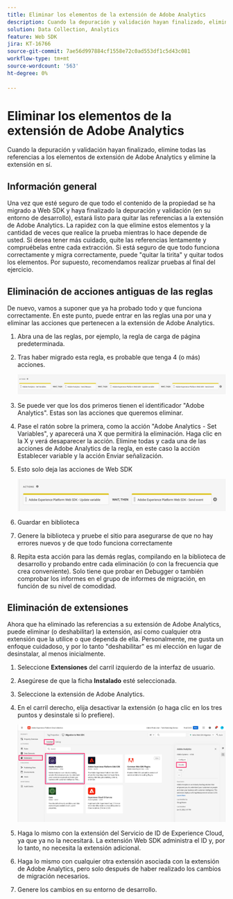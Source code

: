 ```yaml
---
title: Eliminar los elementos de la extensión de Adobe Analytics
description: Cuando la depuración y validación hayan finalizado, elimine todas las referencias a los elementos de extensión de Adobe Analytics y elimine la extensión en sí.
solution: Data Collection, Analytics
feature: Web SDK
jira: KT-16766
source-git-commit: 7ae56d997884cf1558e72c0ad553df1c5d43c081
workflow-type: tm+mt
source-wordcount: '563'
ht-degree: 0%

---
```



# Eliminar los elementos de la extensión de Adobe Analytics

Cuando la depuración y validación hayan finalizado, elimine todas las referencias a los elementos de extensión de Adobe Analytics y elimine la extensión en sí.

## Información general

Una vez que esté seguro de que todo el contenido de la propiedad se ha migrado a Web SDK y haya finalizado la depuración y validación (en su entorno de desarrollo), estará listo para quitar las referencias a la extensión de Adobe Analytics. La rapidez con la que elimine estos elementos y la cantidad de veces que realice la prueba mientras lo hace depende de usted. Si desea tener más cuidado, quite las referencias lentamente y compruébelas entre cada extracción. Si está seguro de que todo funciona correctamente y migra correctamente, puede &quot;quitar la tirita&quot; y quitar todos los elementos. Por supuesto, recomendamos realizar pruebas al final del ejercicio.

## Eliminación de acciones antiguas de las reglas

De nuevo, vamos a suponer que ya ha probado todo y que funciona correctamente. En este punto, puede entrar en las reglas una por una y eliminar las acciones que pertenecen a la extensión de Adobe Analytics.

1. Abra una de las reglas, por ejemplo, la regla de carga de página predeterminada.
1. Tras haber migrado esta regla, es probable que tenga 4 (o más) acciones.

   ![Las 4 acciones](assets/all-four-actions.jpg)

1. Se puede ver que los dos primeros tienen el identificador &quot;Adobe Analytics&quot;. Estas son las acciones que queremos eliminar.
1. Pase el ratón sobre la primera, como la acción &quot;Adobe Analytics - Set Variables&quot;, y aparecerá una X que permitirá la eliminación. Haga clic en la X y verá desaparecer la acción. Elimine todas y cada una de las acciones de Adobe Analytics de la regla, en este caso la acción Establecer variable y la acción Enviar señalización.
1. Esto solo deja las acciones de Web SDK

   ![Solo acciones de Web SDK](assets/websdk-actions-only.jpg)

1. Guardar en biblioteca
1. Genere la biblioteca y pruebe el sitio para asegurarse de que no hay errores nuevos y de que todo funciona correctamente
1. Repita esta acción para las demás reglas, compilando en la biblioteca de desarrollo y probando entre cada eliminación (o con la frecuencia que crea conveniente). Solo tiene que probar en Debugger o también comprobar los informes en el grupo de informes de migración, en función de su nivel de comodidad.

## Eliminación de extensiones

Ahora que ha eliminado las referencias a su extensión de Adobe Analytics, puede eliminar (o deshabilitar) la extensión, así como cualquier otra extensión que la utilice o que dependa de ella. Personalmente, me gusta un enfoque cuidadoso, y por lo tanto &quot;deshabilitar&quot; es mi elección en lugar de desinstalar, al menos inicialmente.

1. Seleccione **Extensiones** del carril izquierdo de la interfaz de usuario.
1. Asegúrese de que la ficha **Instalado** esté seleccionada.
1. Seleccione la extensión de Adobe Analytics.
1. En el carril derecho, elija desactivar la extensión (o haga clic en los tres puntos y desinstale si lo prefiere).

   ![Deshabilitar extensión de Analytics](assets/disable-analytics-extension.jpg)

1. Haga lo mismo con la extensión del Servicio de ID de Experience Cloud, ya que ya no la necesitará. La extensión Web SDK administra el ID y, por lo tanto, no necesita la extensión adicional.
1. Haga lo mismo con cualquier otra extensión asociada con la extensión de Adobe Analytics, pero solo después de haber realizado los cambios de migración necesarios.
1. Genere los cambios en su entorno de desarrollo.


